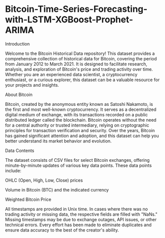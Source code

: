 # Bitcoin-Time-Series-Forecasting-with-LSTM-XGBoost-Prophet-ARIMA

Introduction

Welcome to the Bitcoin Historical Data repository! This dataset provides a comprehensive collection of historical data for Bitcoin, covering the period from January 2012 to March 2021. It is designed to facilitate research, analysis, and exploration of Bitcoin's price and trading activity over time. Whether you are an experienced data scientist, a cryptocurrency enthusiast, or a curious explorer, this dataset can be a valuable resource for your projects and insights.

About Bitcoin

Bitcoin, created by the anonymous entity known as Satoshi Nakamoto, is the first and most well-known cryptocurrency. It serves as a decentralized digital medium of exchange, with its transactions recorded on a public distributed ledger called the blockchain. Bitcoin operates without the need for a central authority or trusted intermediary, relying on cryptographic principles for transaction verification and security. Over the years, Bitcoin has gained significant attention and adoption, and this dataset can help you better understand its market behavior and evolution.

Data Contents

The dataset consists of CSV files for select Bitcoin exchanges, offering minute-by-minute updates of various key data points. These data points include:

OHLC (Open, High, Low, Close) prices

Volume in Bitcoin (BTC) and the indicated currency

Weighted Bitcoin Price

All timestamps are provided in Unix time. In cases where there was no trading activity or missing data, the respective fields are filled with "NaNs." Missing timestamps may be due to exchange outages, API issues, or other technical errors. Every effort has been made to eliminate duplicates and ensure data accuracy to the best of the creator's ability.
